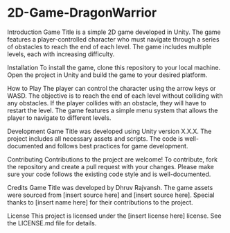 # 2D-Game-DragonWarrior


Introduction
Game Title is a simple 2D game developed in Unity. The game features a player-controlled character who must navigate through a series of obstacles to reach the end of each level. The game includes multiple levels, each with increasing difficulty.

Installation
To install the game, clone this repository to your local machine. Open the project in Unity and build the game to your desired platform.

How to Play
The player can control the character using the arrow keys or WASD. The objective is to reach the end of each level without colliding with any obstacles. If the player collides with an obstacle, they will have to restart the level. The game features a simple menu system that allows the player to navigate to different levels.

Development
Game Title was developed using Unity version X.X.X. The project includes all necessary assets and scripts. The code is well-documented and follows best practices for game development.

Contributing
Contributions to the project are welcome! To contribute, fork the repository and create a pull request with your changes. Please make sure your code follows the existing code style and is well-documented.

Credits
Game Title was developed by Dhruv Rajvansh. The game assets were sourced from [insert source here] and [insert source here]. Special thanks to [insert name here] for their contributions to the project.

License
This project is licensed under the [insert license here] license. See the LICENSE.md file for details.
